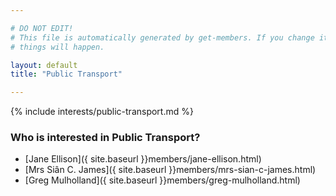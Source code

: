 ```yaml
---

# DO NOT EDIT!
# This file is automatically generated by get-members. If you change it, bad
# things will happen.

layout: default
title: "Public Transport"

---
```


{% include interests/public-transport.md %}

### Who is interested in Public Transport?


* [Jane Ellison]({ site.baseurl }}members/jane-ellison.html)
* [Mrs Siân C. James]({ site.baseurl }}members/mrs-sian-c-james.html)
* [Greg Mulholland]({ site.baseurl }}members/greg-mulholland.html)
